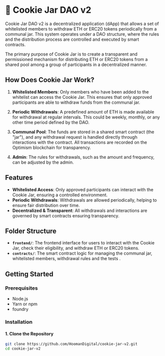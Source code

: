 # 🍪 Cookie Jar DAO v2

Cookie Jar DAO v2 is a decentralized application (dApp) that allows a set of whitelisted members to withdraw ETH or ERC20 tokens periodically from a communal jar. This system operates under a DAO structure, where the rules and the distribution process are controlled and executed by smart contracts.

The primary purpose of Cookie Jar is to create a transparent and permissioned mechanism for distributing ETH or ERC20 tokens from a shared pool among a group of participants in a decentralized manner.

## How Does Cookie Jar Work?

1. **Whitelisted Members**: Only members who have been added to the whitelist can access the Cookie Jar. This ensures that only approved participants are able to withdraw funds from the communal jar.

2. **Periodic Withdrawals**: A predefined amount of ETH is made available for withdrawal at regular intervals. This could be weekly, monthly, or any other time period defined by the DAO.

3. **Communal Pool**: The funds are stored in a shared smart contract (the "jar"), and any withdrawal request is handled directly through interactions with the contract. All transactions are recorded on the Optimism blockchain for transparency.

4. **Admin**: The rules for withdrawals, such as the amount and frequency, can be adjusted by the admin. 

## Features

- **Whitelisted Access**: Only approved participants can interact with the Cookie Jar, ensuring a controlled environment.
- **Periodic Withdrawals**: Withdrawals are allowed periodically, helping to ensure fair distribution over time.
- **Decentralized & Transparent**: All withdrawals and interactions are governed by smart contracts ensuring transparency.

## Folder Structure

- **`frontend/`**: The frontend interface for users to interact with the Cookie Jar, check their eligibility, and withdraw ETH or ERC20 tokens.
- **`contracts/`**: The smart contract logic for managing the communal jar, whitelisted members, withdrawal rules and the tests .

## Getting Started

### Prerequisites

- Node.js
- Yarn or npm
- foundry

### Installation

#### 1. Clone the Repository

```bash
git clone https://github.com/HoomanDigital/cookie-jar-v2.git
cd cookie-jar-v2
